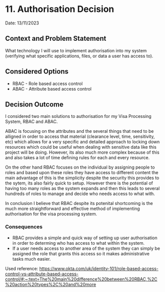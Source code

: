 # 11. Authorisation Decision
Date: 13/11/2023
## Context and Problem Statement

What technology I will use to implement authorisation into my system (verifying what specific applications, files, or data a user has access to).

## Considered Options

* RBAC - Role based access control
* ABAC - Attribute based access control

## Decision Outcome

I considered two main solutions to authorisation for my Visa Processing System, RBAC and ABAC.

ABAC is focusing on the attributes and the several things that need to be alligned in order to access that material (clearance level, time, sensitivity, etc) which allows for a very specific and detailed approach to locking down resources which could be useful when dealing with sensitive data like this project will be doing. However, its also much more complex because of this and also takes a lot of time defining rules for each and every resource.

On the other hand RBAC focuses on the individual by assigning people to roles and based upon these roles they have access to different content the main advantage of this is the simplicity despite the security this provides to the sytem, its also fairly quick to setup. However there is the potential of having too many roles as the system expands and then this leads to several hundreds of roles to manage and decide who needs access to what with.

In conclusion I believe that RBAC despite its potenital shortcoming is the much more straightforward and effective method of implementing authorisation for the visa processing system.

### Consequences

* RBAC provides a simple and quick way of setting up user authorisation in order to determing who has access to what within the system. 
* If a user needs access to another area of the system they can simply be assigned the role that grants this access so it makes administrative tasks much easier.

Used reference: https://www.okta.com/uk/identity-101/role-based-access-control-vs-attribute-based-access-control/#:~:text=The%20main%20difference%20between%20RBAC,%2C%20action%20types%2C%20and%20more
